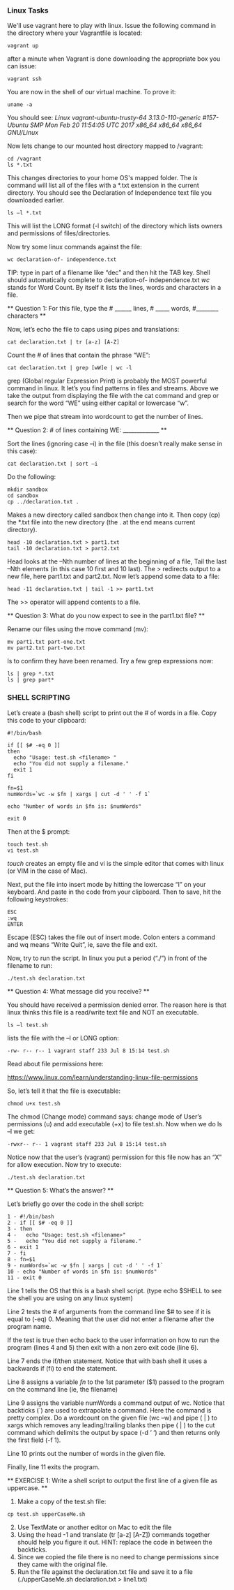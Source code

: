 ### Linux Tasks

We'll use vagrant here to play with linux.  Issue the following command in the directory where your Vagrantfile is located:

```
vagrant up
```

after a minute when Vagrant is done downloading the appropriate box you can issue:

```
vagrant ssh
```

You are now in the shell of our virtual machine.  To prove it:
```
uname -a
```

You should see:  *Linux vagrant-ubuntu-trusty-64 3.13.0-110-generic \#157-Ubuntu SMP Mon Feb 20 11:54:05 UTC 2017 x86_64 x86_64 x86_64 GNU/Linux*


Now lets change to our mounted host directory mapped to /vagrant:

```
cd /vagrant
ls *.txt
```

This changes directories to your home OS's mapped folder. The *ls* command will list all of the files with a \*.txt extension in the current directory. You should see the Declaration of Independence text file you downloaded earlier.

```
ls –l *.txt
```

This will list the LONG format (-l switch) of the directory which lists owners and permissions of files/directories.

Now try some linux commands against the file:

```
wc declaration-of- independence.txt
```

TIP: type in part of a filename like “dec” and then hit the TAB key. Shell should automatically complete to declaration-of- independence.txt *wc* stands for Word Count. By itself it lists the lines, words and characters in a file.

** Question 1: For this file, type the # ______ lines, # _____ words, #________ characters **

Now, let’s echo the file to caps using pipes and translations:

```
cat declaration.txt | tr [a-z] [A-Z]
```

Count the # of lines that contain the phrase “WE”:

```
cat declaration.txt | grep [wW]e | wc -l
```

grep (Global regular Expression Print) is probably the MOST powerful command in linux. It let’s you find patterns in files and streams. Above we take the output from displaying the file with the cat command and grep or search for the word “WE” using either capital or lowercase “w”.

Then we pipe that stream into wordcount to get the number of lines.

** Question 2: # of lines containing WE: _____________ **

Sort the lines (ignoring case –i) in the file (this doesn’t really make sense in this case):

```
cat declaration.txt | sort –i
```

Do the following:

```
mkdir sandbox
cd sandbox
cp ../declaration.txt .
```

Makes a new directory called sandbox then change into it. Then copy (cp) the \*.txt file into the new directory (the . at the end means current directory).

```
head -10 declaration.txt > part1.txt
tail -10 declaration.txt > part2.txt
```

Head looks at the –Nth number of lines at the beginning of a file, Tail the last –Nth elements (in this case 10 first and 10 last). The > redirects output to a new file, here part1.txt and part2.txt. Now let’s append some data to a file:

```
head -11 declaration.txt | tail -1 >> part1.txt
```

The >> operator will append contents to a file.

** Question 3: What do you now expect to see in the part1.txt file? **

Rename our files using the move command (mv):

```
mv part1.txt part-one.txt
mv part2.txt part-two.txt
```

ls to confirm they have been renamed. Try a few grep expressions now:

```
ls | grep *.txt
ls | grep part*
```

### SHELL SCRIPTING

Let’s create a (bash shell) script to print out the # of words in a file.  Copy this code to your clipboard:

```
#!/bin/bash

if [[ $# -eq 0 ]]
then
  echo "Usage: test.sh <filename> "
  echo "You did not supply a filename."
  exit 1
fi

fn=$1
numWords=`wc -w $fn | xargs | cut -d ' ' -f 1`

echo "Number of words in $fn is: $numWords"

exit 0
```

Then at the $ prompt:

```
touch test.sh
vi test.sh
```

*touch* creates an empty file and vi is the simple editor that comes with linux (or VIM in the case of Mac).

Next, put the file into insert mode by hitting the lowercase “I” on your
keyboard. And paste in the code from your clipboard. Then to save, hit the following keystrokes:

```
ESC
:wq
ENTER
```

Escape (ESC) takes the file out of insert mode. Colon enters a command and wq means “Write Quit”, ie, save the file and exit.

Now, try to run the script. In linux you put a period (“./”) in front of the filename to run:

```
./test.sh declaration.txt
```

** Question 4: What message did you receive? **

You should have received a permission denied error. The reason here is that linux thinks this file is a read/write text file and NOT an executable.

```
ls –l test.sh
```

lists the file with the –l or LONG option:

```
-rw- r-- r-- 1 vagrant staff 233 Jul 8 15:14 test.sh
```

Read about file permissions here:

https://www.linux.com/learn/understanding-linux-file-permissions

So, let’s tell it that the file is executable:

```
chmod u+x test.sh
```

The chmod (Change mode) command says: change mode of User’s permissions (u) and add executable (+x) to file test.sh. Now when we do ls –l we get:

```
-rwxr-- r-- 1 vagrant staff 233 Jul 8 15:14 test.sh
```

Notice now that the user’s (vagrant) permission for this file now has an “X” for allow execution. Now try to execute:

```
./test.sh declaration.txt
```

** Question 5: What’s the answer? **

Let’s briefly go over the code in the shell script:

```
1 - #!/bin/bash
2 - if [[ $# -eq 0 ]]
3 - then
4 -   echo "Usage: test.sh <filename>"
5 -   echo "You did not supply a filename."
6 - exit 1
7 - fi
8 - fn=$1
9 - numWords=`wc -w $fn | xargs | cut -d ' ' -f 1`
10 - echo "Number of words in $fn is: $numWords"
11 - exit 0
```

Line 1 tells the OS that this is a bash shell script. (type echo $SHELL to see the shell you are using on any linux system)

Line 2 tests the # of arguments from the command line $# to see if it is equal to (-eq) 0. Meaning that the user did not enter a filename after the program name.

If the test is true then echo back to the user information on how to run the program (lines 4 and 5) then exit with a non zero exit code (line 6).

Line 7 ends the if/then statement. Notice that with bash shell it uses a backwards if (fi) to end the statement.

Line 8 assigns a variable *fn* to the 1st parameter ($1) passed to the program on the command line (ie, the filename)

Line 9 assigns the variable numWords a command output of wc. Notice that backticks (\`) are used to extrapolate a command. Here the command is pretty complex. Do a wordcount on the given file (wc –w) and pipe ( | ) to xargs which removes any leading/trailing blanks then pipe ( | ) to the cut command which delimits the output by space (-d ‘ ‘) and then returns only the first field (-f 1).

Line 10 prints out the number of words in the given file.

Finally, line 11 exits the program.

** EXERCISE 1: Write a shell script to output the first line of a given file as uppercase. **

1. Make a copy of the test.sh file:
  ```
  cp test.sh upperCaseMe.sh 
  ```
2. Use TextMate or another editor on Mac to edit the file
3. Using the head -1 and translate (tr [a-z] [A-Z]) commands together should help you figure it out. HINT: replace the code in between the backticks.
4. Since we copied the file there is no need to change permissions since they came with the original file.
5. Run the file against the declaration.txt file and save it to a file (./upperCaseMe.sh declaration.txt > line1.txt)
